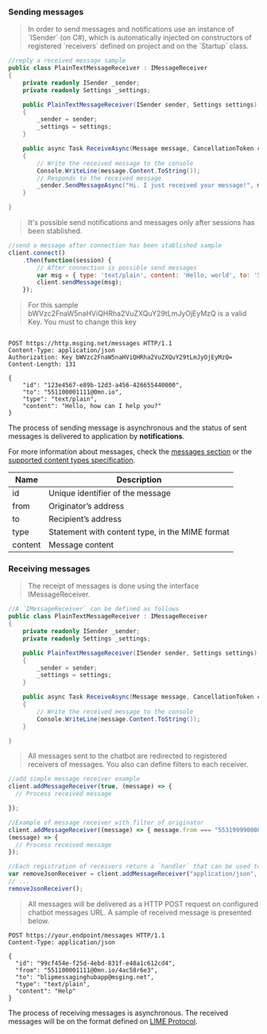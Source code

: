 ### Sending messages

<blockquote class="lang-specific csharp">
<p>In order to send messages and notifications use an instance of `ISender` (on C#), which is automatically injected on constructors of registered `receivers` defined on project and on the `Startup` class.</p>
</blockquote>

```csharp
//reply a received message sample
public class PlainTextMessageReceiver : IMessageReceiver
{
    private readonly ISender _sender;
    private readonly Settings _settings;

    public PlainTextMessageReceiver(ISender sender, Settings settings)
    {
        _sender = sender;
        _settings = settings;
    }

    public async Task ReceiveAsync(Message message, CancellationToken cancellationToken)
    {
        // Write the received message to the console
        Console.WriteLine(message.Content.ToString());
        // Responds to the received message
        _sender.SendMessageAsync("Hi. I just received your message!", message.From, cancellationToken);
    }

}
```
<blockquote class="lang-specific javascript">
<p>It's possible send notifications and messages only after sessions has been stablished.</p>
</blockquote>

```javascript
//send a message after connection has been stablished sample
client.connect()
    .then(function(session) {
        // After connection is possible send messages
        var msg = { type: 'text/plain', content: 'Hello, world', to: '553199990000@0mn.io' };
        client.sendMessage(msg);
    });
```

<blockquote class="lang-specific http">
<p>For this sample bWVzc2FnaW5naHViQHRha2VuZXQuY29tLmJyOjEyMzQ is a valid Key. You must to change this key</p>
</blockquote>

```http

POST https://http.msging.net/messages HTTP/1.1
Content-Type: application/json
Authorization: Key bWVzc2FnaW5naHViQHRha2VuZXQuY29tLmJyOjEyMzQ=
Content-Length: 131

{
    "id": "123e4567-e89b-12d3-a456-426655440000",
    "to": "551100001111@0mn.io",
    "type": "text/plain",
    "content": "Hello, how can I help you?"
}
```

The process of sending message is asynchronous and the status of sent messages is delivered to application by **notifications**.

For more information about messages, check the [messages section](#messages) or the [supported content types specification](#content-types).

| Name | Description |
|---------------------------------|--------------|
| id    | Unique identifier of the message   |
| from   | Originator’s address   |
| to     | Recipient’s address  |
| type   | Statement with content type, in the MIME format |
| content  | Message content   |

### Receiving messages

<blockquote class="lang-specific csharp">
<p>The receipt of messages is done using the interface IMessageReceiver.</p>
</blockquote>

```csharp
//A `IMessageReceiver` can be defined as follows
public class PlainTextMessageReceiver : IMessageReceiver
{
    private readonly ISender _sender;
    private readonly Settings _settings;

    public PlainTextMessageReceiver(ISender sender, Settings settings)
    {
        _sender = sender;
        _settings = settings;
    }

    public async Task ReceiveAsync(Message message, CancellationToken cancellationToken)
    {
        // Write the received message to the console
        Console.WriteLine(message.Content.ToString());
    }

}
```
<blockquote class="lang-specific javascript">
<p>All messages sent to the chatbot are redirected to registered receivers of messages. You also can define filters to each receiver.</p>
</blockquote>

```javascript
//add simple message receiver example
client.addMessageReceiver(true, (message) => {
  // Process received message

});

//Example of message receiver with filter of originator
client.addMessageReceiver((message) => { message.from === "553199990000@0mn.io" },
(message) => {
  // Process received message
});

//Each registration of receivers return a `handler` that can be used to cancell the registration:
var removeJsonReceiver = client.addMessageReceiver("application/json", handleJson);
// ...
removeJsonReceiver();
```
<blockquote class="lang-specific http">
<p>All messages will be delivered as a HTTP POST request on configured chatbot messages URL. A sample of received message is presented below.</p>
</blockquote>

```http
POST https://your.endpoint/messages HTTP/1.1
Content-Type: application/json

{
  "id": "99cf454e-f25d-4ebd-831f-e48a1c612cd4",
  "from": "551100001111@0mn.io/4ac58r6e3",
  "to": "blipmessaginghubapp@msging.net",
  "type": "text/plain",
  "content": "Help"
}
```

The process of receiving messages is asynchronous. The received messages will be on the format defined on [LIME Protocol](http://limeprotocol.org/index.html#message).


